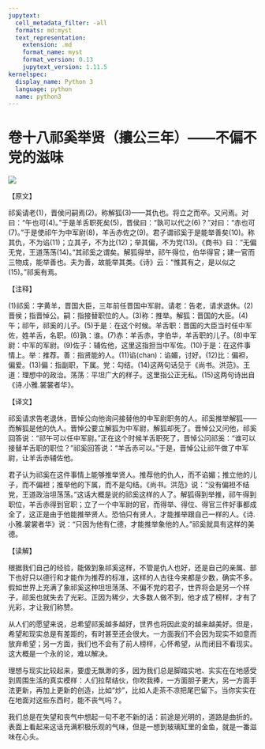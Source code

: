 ```yaml
---
jupytext:
  cell_metadata_filter: -all
  formats: md:myst
  text_representation:
    extension: .md
    format_name: myst
    format_version: 0.13
    jupytext_version: 1.11.5
kernelspec:
  display_name: Python 3
  language: python
  name: python3
---
```

# 卷十八祁奚举贤（攘公三年）——不偏不党的滋味

![](image/cover.jpg)

【原文】

祁奚请老(1)，晋侯问嗣焉(2)。称解狐(3)——其仇也。将立之而卒。又问焉。对曰：“午也可(4)。”于是羊舌职死矣(5)，晋侯曰：“孰可以代之(6)？”对曰：“赤也可(7)。”于是使祁午为中军尉(8)，羊舌赤佐之(9)。君子谓祁奚于是能举善矣(10)。称其仇，不为谄(11)；立其子，不为比(12)；举其偏，不为党(13)。《商书》曰：“无偏无党，王道荡荡(14)。”其祁奚之谓矣。解狐得举，祁午得位，伯华得官；建一官而三物成，能举善也。夫为善，故能举其类。《诗》云：“惟其有之，是以似之(15)。”祁奚有焉。

【注释】

(1)祁奚：字黄羊，晋国大臣，三年前任晋国中军尉。请老：告老，请求退休。(2)晋侯；指晋悼公。嗣：指接替职位的人。(3)称：推举。解狐：晋国的大臣。(4)午；祁午，祁奚的儿子。(5)于是：在这个时候。羊舌职：晋国的大臣当时任中军佐，姓羊舌，名职。(6)孰：谁。(7)赤：羊舌赤，字伯华，羊舌职的儿子。(8)中军尉：中军的军尉。(9)佐子：辅佐他，这里这指担当中军佐。(10)于是：在这件事情上。举：推荐。善：指贤能的人。(11)谄(chan)：谄媚，讨好。(12)比：偏袒，偏爱。(13)偏：指副职，下属。党：勾结。(14)这两句话见于《尚书。洪范》。王道：理想中的政治。荡荡：平坦广大的样子。这里指公正无私。(15)这两句诗出自《诗.小雅.裳裳者华》。

【译文】

祁奚请求告老退休，晋悼公向他询问接替他的中军尉职务的人。祁奚推举解狐——而解狐是他的仇人。晋悼公要立解狐为中军尉，解狐却死了。晋悼公又问他，祁奚回答说：“祁午可以任中军尉。”正在这个时候羊舌职死了，晋悼公问祁奚：“谁可以接替羊舌职的职位？”祁奚回答说：“羊舌赤可以。”于是，晋悼公让祁午做了中军尉，让羊舌赤辅佐他。

君子认为祁奚在这件事情上能够推举贤人。推荐他的仇人，而不谄媚；推立他的儿子，而不偏袒；推举他的下属，而不是勾结。《尚书。洪范》说：“没有偏袒不结党，王道政治坦荡荡。”这话大概是说的祁奚这样的人了。解狐得到举推，祁午得到职位，羊舌赤得到官职；立了一个中军尉的官，而得举、得位、得官三件好事都成全了，这正是由于他能推举贤人。恐怕只有贤人，才能推举跟自己一样的人。《诗.小雅.裳裳者华》说：“只因为他有仁德，才能推举象他的人。”祁奚就具有这样的美德。

【读解】

根据我们自己的经验，能做到象祁奚这样，不管是仇人也好，还是自己的亲属、部下也好只以德行和才能作为推荐的标准，这样的人古往今来都是少数，确实不多。假如世界上充满了象祁奚这种坦坦荡荡、不偏不党的君子，世界将会是另一个样子，祁奚也就失去了光彩。正因为稀少，大多数人做不到，他才成了榜样，才有了光彩，才让我们称赞。

从人们的愿望来说，总希望祁奚越多越好，世界也将因此变的越来越美好。但是，希望和现实总是有差距的，有时甚至还会很大。一方面我们不会因为现实不如意而放弃希望；另一方面，我们也不会有了前人榜样，心怀希望，从而闭目不看现实。这大概是一个永的论，难以解决。

理想与现实比较起来，要虚无飘渺的多，因为我们总是脚踏实地、实实在在地感受到周围生活的真实模样：人们拉帮结伙，你吹我捧，一方面胆子更大，另一方面手法更新，再加上更新的创造，比如“炒”，比如人走茶不凉把尾巴留下。当你实实在在地面对这些东西时，能不丧气吗？。

我们总是在失望和丧气中想起一句不老不新的话：前途是光明的，道路是曲折的。表面上看起来这话充满积极乐观的气味，但是一想到玻璃缸里的金鱼，就是一番滋味在心头。




